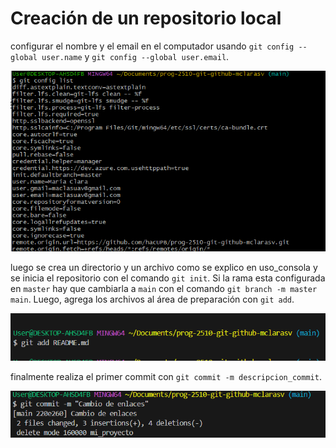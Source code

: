 # Creación de un repositorio local
 configurar el nombre y el email en el computador usando `git config --global user.name` y `git config --global user.email`.

![lista de configuración](../images/config%20list.png)

  luego se crea un directorio y un archivo como se explico en uso_consola y se inicia el repositorio con el comando `git init`. Si la rama esta configurada en `master` hay que cambiarla a `main` con el comando `git branch -m master main`.
 Luego, agrega los archivos al área de preparación con `git add`.

 ![imagen del git add](../images/git%20add.png)

 finalmente realiza el primer commit con `git commit -m descripcion_commit`.

 ![lista de configuración](../images/git%20commit.png)
